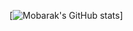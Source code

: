 [![Mobarak's GitHub stats](https://github-readme-stats.vercel.app/api?username=mobarakol&theme=vue)]
